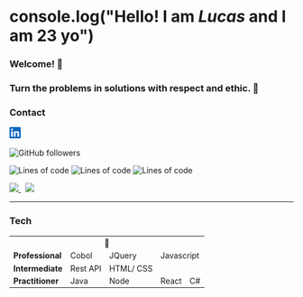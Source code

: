 # console.log("**Hello! I am _Lucas_ and I am 23 yo**") 

### Welcome! 👋

### Turn the problems in solutions with respect and ethic. :dart:

### Contact 
<p>
   <a href="https://www.linkedin.com/in/lucas-degang//">
      <img height="20px" src="/linkedin-icon.svg">
   </a>
</p>
   
   
![GitHub followers](https://img.shields.io/github/followers/lucasdegang?label=lucasdegang&style=social)

![Lines of code](https://img.shields.io/tokei/lines/github/lucasdegang/college?label=College%20repo%20total%20lines)
![Lines of code](https://img.shields.io/tokei/lines/github/lucasdegang/CadProd_React?label=CadProd_React%20repo%20total%20lines)
<img alt="Lines of code" src="https://img.shields.io/tokei/lines/github/lucasdegang/aspNetCore?label=aspNetCore">

<p valign=center>
  <a href="https://github.com/lucasdegang/github-readme-stats">
     <img src="https://github-readme-stats.vercel.app/api?username=lucasdegang&show_icons=true&theme=react" />
   </a>
   <a>&nbsp;</a>
  <a href="https://github.com/lucasdegang/github-readme-stats">
    <img  src="https://github-readme-stats.vercel.app/api/top-langs/?username=lucasdegang&layout=compact&theme=react" />
  </a>
</p>
<hr>

### Tech

<table>
   <tbody>
      <tr>
         <th colspan=5>💙</th>
      </tr>
      <tr>
         <td><b>Professional</b></td>
         <td>Cobol</td>
         <td>JQuery</td>
         <td colspan=2>Javascript</td>
      </tr>
      <tr>
         <td><b>Intermediate</b></td>
         <td>Rest API</td>
         <td>HTML/ CSS</td>
         <td colspan=2>&nbsp</td>
      </tr>
      <tr>
         <td><b>Practitioner</b></td>
         <td>Java</td>
         <td>Node</td>
         <td>React</td>
         <td>C#</td>
      </tr>
   </tbody>
</table>
